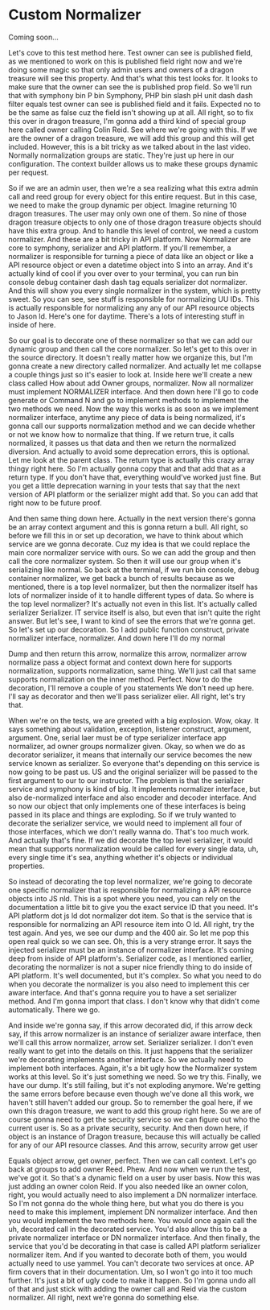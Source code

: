 # Custom Normalizer

Coming soon...

Let's cove to this test method here. Test owner can see is published field, as we mentioned to work on this is published field right now and we're doing some magic so that only admin users and owners of a dragon treasure will see this property. And that's what this test looks for. It looks to make sure that the owner can see the is published prop field. So we'll run that with symphony bin P bin Symphony, PHP bin slash pH unit dash dash filter equals test owner can see is published field and it fails. Expected no to be the same as false cuz the field isn't showing up at all. All right, so to fix this over in dragon treasure, I'm gonna add a third kind of special group here called owner calling Colin Reid. See where we're going with this. If we are the owner of a dragon treasure, we will add this group and this will get included. However, this is a bit tricky as we talked about in the last video. Normally normalization groups are static. They're just up here in our configuration. The context builder allows us to make these groups dynamic per request.

So if we are an admin user, then we're a sea realizing what this extra admin call and reed group for every object for this entire request. But in this case, we need to make the group dynamic per object. Imagine returning 10 dragon treasures. The user may only own one of them. So nine of those dragon treasure objects to only one of those dragon treasure objects should have this extra group. And to handle this level of control, we need a custom normalizer. And these are a bit tricky in API platform. Now Normalizer are core to symphony, serializer and API platform. If you'll remember, a normalizer is responsible for turning a piece of data like an object or like a API resource object or even a datetime object into S into an array. And it's actually kind of cool if you over over to your terminal, you can run bin console debug container dash dash tag equals serializer dot normalizer. And this will show you every single normalizer in the system, which is pretty sweet. So you can see, see stuff is responsible for normalizing UU IDs. This is actually responsible for normalizing any any of our API resource objects to Jason ld. Here's one for daytime. There's a lots of interesting stuff in inside of here.

So our goal is to decorate one of these normalizer so that we can add our dynamic group and then call the core normalizer. So let's get to this over in the source directory. It doesn't really matter how we organize this, but I'm gonna create a new directory called normalizer. And actually let me collapse a couple things just so it's easier to look at. Inside here we'll create a new class called How about add Owner groups, normalizer. Now all normalizer must implement NORMALIZER interface. And then down here I'll go to code generate or Command N and go to implement methods to implement the two methods we need. Now the way this works is as soon as we implement normalizer interface, anytime any piece of data is being normalized, it's gonna call our supports normalization method and we can decide whether or not we know how to normalize that thing. If we return true, it calls normalized, it passes us that data and then we return the normalized diversion. And actually to avoid some deprecation errors, this is optional. Let me look at the parent class. The return type is actually this crazy array thingy right here. So I'm actually gonna copy that and that add that as a return type. If you don't have that, everything would've worked just fine. But you get a little deprecation warning in your tests that say that the next version of API platform or the serializer might add that. So you can add that right now to be future proof.

And then same thing down here. Actually in the next version there's gonna be an array context argument and this is gonna return a bull. All right, so before we fill this in or set up decoration, we have to think about which service are we gonna decorate. Cuz my idea is that we could replace the main core normalizer service with ours. So we can add the group and then call the core normalizer system. So then it will use our group when it's serializing like normal. So back at the terminal, if we run bin console, debug container normalizer, we get back a bunch of results because as we mentioned, there is a top level normalizer, but then the normalizer itself has lots of normalizer inside of it to handle different types of data. So where is the top level normalizer? It's actually not even in this list. It's actually called serializer Serializer. IT service itself is also, but even that isn't quite the right answer. But let's see, I want to kind of see the errors that we're gonna get. So let's set up our decoration. So I add public function construct, private normalizer interface, normalizer. And down here I'll do my normal

Dump and then return this arrow, normalize this arrow, normalizer arrow normalize pass a object format and context down here for supports normalization, supports normalization, same thing. We'll just call that same supports normalization on the inner method. Perfect. Now to do the decoration, I'll remove a couple of you statements We don't need up here. I'll say as decorator and then we'll pass serializer elier. All right, let's try that.

When we're on the tests, we are greeted with a big explosion. Wow, okay. It says something about validation, exception, listener construct, argument, argument. One, serial laer must be of type serializer interface app normalizer, ad owner groups normalizer given. Okay, so when we do as decorator serializer, it means that internally our service becomes the new service known as serializer. So everyone that's depending on this service is now going to be past us. US and the original serializer will be passed to the first argument to our to our instructor. The problem is that the serializer service and symphony is kind of big. It implements normalizer interface, but also de-normalized interface and also encoder and decoder interface. And so now our object that only implements one of these interfaces is being passed in its place and things are exploding. So if we truly wanted to decorate the serializer service, we would need to implement all four of those interfaces, which we don't really wanna do. That's too much work. And actually that's fine. If we did decorate the top level serializer, it would mean that supports normalization would be called for every single data, uh, every single time it's sea, anything whether it's objects or individual properties.

So instead of decorating the top level normalizer, we're going to decorate one specific normalizer that is responsible for normalizing a API resource objects into JS nld. This is a spot where you need, you can rely on the documentation a little bit to give you the exact service ID that you need. It's API platform dot js ld dot normalizer dot item. So that is the service that is responsible for normalizing an API resource item into O ld. All right, try the test again. And yes, we see our dump and the 400 air. So let me pop this open real quick so we can see. Oh, this is a very strange error. It says the injected serializer must be an instance of normalizer interface. It's coming deep from inside of API platform's. Serializer code, as I mentioned earlier, decorating the normalizer is not a super nice friendly thing to do inside of API platform. It's well documented, but it's complex. So what you need to do when you decorate the normalizer is you also need to implement this cer aware interface. And that's gonna require you to have a set serializer method. And I'm gonna import that class. I don't know why that didn't come automatically. There we go.

And inside we're gonna say, if this arrow decorated did, if this arrow deck say, if this arrow normalizer is an instance of serializer aware interface, then we'll call this arrow normalizer, arrow set. Serializer serializer. I don't even really want to get into the details on this. It just happens that the serializer we're decorating implements another interface. So we actually need to implement both interfaces. Again, it's a bit ugly how the Normalizer system works at this level. So it's just something we need. So we try this. Finally, we have our dump. It's still failing, but it's not exploding anymore. We're getting the same errors before because even though we've done all this work, we haven't still haven't added our group. So to remember the goal here, if we own this dragon treasure, we want to add this group right here. So we are of course gonna need to get the security service so we can figure out who the current user is. So as a private security, security. And then down here, if object is an instance of Dragon treasure, because this will actually be called for any of our API resource classes. And this arrow, security arrow get user

Equals object arrow, get owner, perfect. Then we can call context. Let's go back at groups to add owner Reed. Phew. And now when we run the test, we've got it. So that's a dynamic field on a user by user basis. Now this was just adding an owner colon Reid. If you also needed like an owner colon, right, you would actually need to also implement a DN normalizer interface. So I'm not gonna do the whole thing here, but what you do there is you need to make this implement, implement DN normalizer interface. And then you would implement the two methods here. You would once again call the uh, decorated call in the decorated service. You'd also allow this to be a private normalizer interface or DN normalizer interface. And then finally, the service that you'd be decorating in that case is called API platform serializer normalizer item. And if you wanted to decorate both of them, you would actually need to use yammel. You can't decorate two services at once. AP firm covers that in their documentation. Um, so I won't go into it too much further. It's just a bit of ugly code to make it happen. So I'm gonna undo all of that and just stick with adding the owner call and Reid via the custom normalizer. All right, next we're gonna do something else.